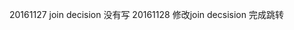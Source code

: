 ﻿<?xml version="1.0" encoding="UTF-8"?>

<process name="demo" xmlns="http://jbpm.org/4.4/jpdl">
   <start g="383,-4,48,48" name="start1">
      <transition g="-79,-22" name="to exclusive1" to="exclusive1"/>
   </start>
   <state g="495,422,9,5" name="state4"/>
   <decision g="385,75,48,48" name="exclusive1">
   <handler class="\Org\Jbmp\TestHander\testHander" />
      <transition g="-52,-22" name="to task1" to="task1"/>
   </decision>
   <task candidate-users="#{user1,user2}" g="385,163,92,52" name="task1">
      <transition g="-52,-22" name="to fork1" to="fork1"/>
   </task>
   <fork g="398,264,48,48" name="fork1">
      <transition g="-56,-22" name="to state1" to="state1"/>
      <transition g="-79,-22" name="to exclusive2" to="exclusive2"/>
   </fork>
   <state g="232,363,92,52" name="state1">
      <transition g="-49,-22" name="to join1" to="join1"/>
   </state>
   <decision g="553,277,48,48" name="exclusive2">
   <handler class="\Org\Jbmp\TestHander\test2Hander" />
      <transition g="-52,-22" name="to task2" to="task2"/>
      <transition g="-52,-22" name="to task3" to="task3"/>
   </decision>
   <task candidate-groups="#{team1}" g="425,455,92,52" name="task2">
      <transition g="-56,-22" name="to state2" to="state2"/>
   </task>
   <task candidate-users="#{user1}" g="544,455,92,52" name="task3">
      <transition g="-56,-22" name="to state2" to="state2"/>
   </task>
   <state g="473,543,92,52" name="state2">
      <transition g="-49,-22" name="to join1" to="join1"/>
   </state>
   <join g="294,543,48,48" name="join1">
      <transition g="-56,-22" name="to state3" to="state3"/>
   </join>
   <end g="379,730,48,48" name="end1"/>
   <state g="293,640,92,52" name="state3">
      <transition g="-50,-22" name="to end1" to="end1"/>
   </state>
</process>


20161127 join decision 没有写
20161128 修改join decsision 完成跳转